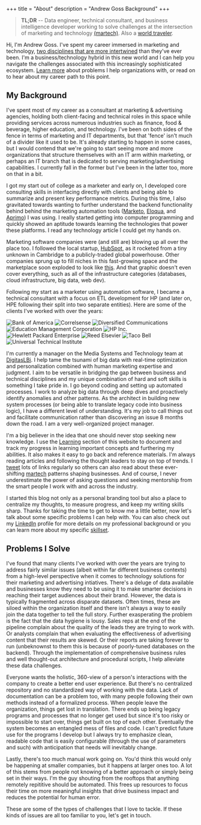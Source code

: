+++
title = "About"
description = "Andrew Goss Background"
+++
> <b>TL;DR</b> -- Data engineer, technical consultant, and business intelligence developer working to solve challenges at the intersection of marketing and technology [(martech)](/tags/martech). Also a <a href="/travel">world traveler</a>.

<!--Blog post ideas:
- Building my first virtual machine (Ubuntu)
- Why I started programming in Go (server side language)
- Website iterations I went through (templates, Google App Engine, Wordpress, etc.)
- Why it is important to have a web presence as a developer
- Why you should talk to recruiters, even when you're not looking for a new job. https://www.linkedin.com/pulse/5-reasons-you-should-talk-recruiters-kerry-stano-ciejek
- Why starting a blog/personal website has been hard for me (no one cares what I have to say?). Important to have 'home base' for personal brand and put thoughts, learnings down as I navigate my career.
	"I think the 'About' page of any website is the most important one, yet it's also the one that is the hardest to write. I've looked at tons of these pages on personal websites over the years. Like any writing piece, you need to start with something compelling to convince the person viewing the content to keep reading. Don't want to be self-aggrandizing." http://blog.hubspot.com/marketing/how-to-write-blog-post-simple-formula-ht
- Twitter API authentication for Go
- Coding practice sites
- The need to come up with a design before starting development (eliminating communication gaps with business team) 
- Top travel photos (my favorites)-->

Hi, I'm Andrew Goss. I've spent my career immersed in marketing and technology, [two disciplines that are more intertwined](/tags/martech) than they've ever been. I'm a business/technology hybrid in this new world and I can help you navigate the challenges associated with this increasingly sophisticated ecosystem. [Learn more](#problems_i_solve) about problems I help organizations with, or read on to hear about my career path to this point.

## My Background

I've spent most of my career as a consultant at marketing & advertising agencies, holding both client-facing and technical roles in this space while providing services across numerous industries such as finance, food & beverage, higher education, and technology. I've been on both sides of the fence in terms of marketing and IT departments, but that 'fence' isn't much of a divider like it used to be. It's already starting to happen in some cases, but I would contend that we're going to start seeing more and more organizations that structure themselves with an IT arm within marketing, or perhaps an IT branch that is dedicated to serving marketing/advertising capabilities. I currently fall in the former but I've been in the latter too, more on that in a bit.

I got my start out of college as a marketer and early on, I developed core consulting skills in interfacing directly with clients and being able to summarize and present key performance metrics. During this time, I also gravitated towards wanting to further understand the backend functionality behind behind the marketing automation tools (<a href="https://www.marketo.com" target="_blank">Marketo</a>, <a href="https://www.oracle.com/marketingcloud/products/cross-channel/marketing-to-businesses.html" target="_blank">Eloqua</a>, and <a href="http://marketing.teradata.com" target="_blank">Aprimo</a>) I was using. I really started getting into computer programming and quickly showed an aptitude towards learning the technologies that power these platforms. I read any technology article I could get my hands on.

Marketing software companies were (and still are) blowing up all over the place too. I followed the local startup, <a href="http://www.hubspot.com" target="_blank">HubSpot</a>, as it rocketed from a tiny unknown in Cambridge to a publicly-traded global powerhouse. Other companies sprung up to fill niches in this fast-growing space and the marketplace soon exploded to look like <a href="http://chiefmartec.com/2016/03/marketing-technology-landscape-supergraphic-2016" target="_blank">this</a>. And that graphic doesn't even cover everything, such as all of the infrastructure categories (databases, cloud infrastructure, big data, web dev).

Following my start as a marketer using automation software, I became a technical consultant with a focus on ETL development for HP (and later on, HPE following their split into two separate entities). Here are some of the clients I've worked with over the years:

![Bank of America](/img/BoA_logo.png "Bank of America")
![Correlsense](/img/Correlsense_logo.png "Correlsense")
![Diversified Communications](/img/DBC_logo.png "Diversified Communications")
![Education Management Corporation](/img/EDMC_logo.png "Education Management Corporation")
![HP Inc.](/img/HP_logo.png "HP Inc.")
![Hewlett Packard Enterprise](/img/HPE_logo.png "Hewlett Packard Enterprise")
![Reed Elsevier](/img/Reed_Elsevier_logo.png "Reed Elsevier")
![Taco Bell](/img/TB_logo.png "Taco Bell")
![Universal Technical Institute](/img/UTI_logo.jpg "Universal Technical Institute")

I'm currently a manager on the Media Systems and Technology team at <a href="http://www.digitaslbi.com/us" target="_blank">DigitasLBi</a>. I help tame the tsunami of big data with real-time optimization and personalization combined with human marketing expertise and judgment. I aim to be versatile in bridging the gap between business and technical disciplines and my unique combination of hard and soft skills is something I take pride in. I go beyond coding and setting up automated processes. I work to analyze big data through deep dives and proactively identify anomalies and other patterns. As the architect in building new system processes (or being able to translate legacy code into business logic), I have a different level of understanding. It's my job to call things out and facilitate communication rather than discovering an issue 8 months down the road. I am a very well-organized project manager.

I'm a big believer in the idea that one should never stop seeking new knowledge. I use the [Learning](/learning) section of this website to document and track my progress in learning important concepts and furthering my abilities. It also makes it easy to go back and reference materials. I'm always reading articles and following the thought leaders to stay on top of trends. I <a href="https://twitter.com/andrewrgoss" target="_blank">tweet</a> lots of links regularly so others can also read about these ever-shifting [martech](/tags/martech) patterns shaping businesses. And of course, I never underestimate the power of asking questions and seeking mentorship from the smart people I work with and across the industry.

I started this blog not only as a personal branding tool but also a place to centralize my thoughts, to measure progress, and keep my writing skills sharp. Thanks for taking the time to get to know me a little better, now let's talk about some specific problems I can help with. You can also check out my [LinkedIn](/resume) profile for more details on my professional background or you can learn more about my specific [skillset](/skills).

## <a name="problems_i_solve"></a>Problems I Solve

I've found that many clients I've worked with over the years are trying to address fairly similar issues (albeit within far different business contexts) from a high-level perspective when it comes to technology solutions for their marketing and advertising intiatives. There's a deluge of data available and businesses know they need to be using it to make smarter decisions in reaching their target audiences about their brand. However, the data is typically fragmented across disparate datasets. Often times, these are siloed within the organization itself and there isn't always a way to easily join the data together to tell the full story. Further exasperating the problem is the fact that the data hygiene is lousy. Sales reps at the end of the pipeline complain about the quality of the leads they are trying to work with. Or analysts complain that when evaluating the effectiveness of advertising content that their results are skewed. Or their reports are taking forever to run (unbeknownst to them this is because of poorly-tuned databases on the backend). Through the implementation of comprehensive business rules and well thought-out architecture and procedural scripts, I help alleviate these data challenges.

Everyone wants the holistic, 360-view of a person's interactions with the company to create a better end user experience. But there's no centralized repository and no standardized way of working with the data. Lack of documentation can be a problem too, with many people following their own methods instead of a formalized process. When people leave the organization, things get lost in translation. There ends up being legacy programs and processes that no longer get used but since it's too risky or impossible to start over, things get built on top of each other. Eventually the system becomes an entangled mess of files and code. I can't predict future use for the programs I develop but I always try to emphasize clean, readable code that is easily configurable (through the use of parameters and such) with anticipation that needs will inevitably change.

Lastly, there's too much manual work going on. You'd think this would only be happening at smaller companies, but it happens at larger ones too. A lot of this stems from people not knowing of a better approach or simply being set in their ways. I'm the guy shouting from the rooftops that anything remotely repititive should be automated. This frees up resources to focus their time on more meaningful insights that drive business impact and reduces the potential for human error.
<!--<a href="https://www.oreilly.com/ideas/insightful-applications-the-next-inflection-in-big-data" target="_blank">Link</a> to blog post on data warehousing.-->

These are some of the types of challenges that I love to tackle. If these kinds of issues are all too familiar to you, let's get in touch.